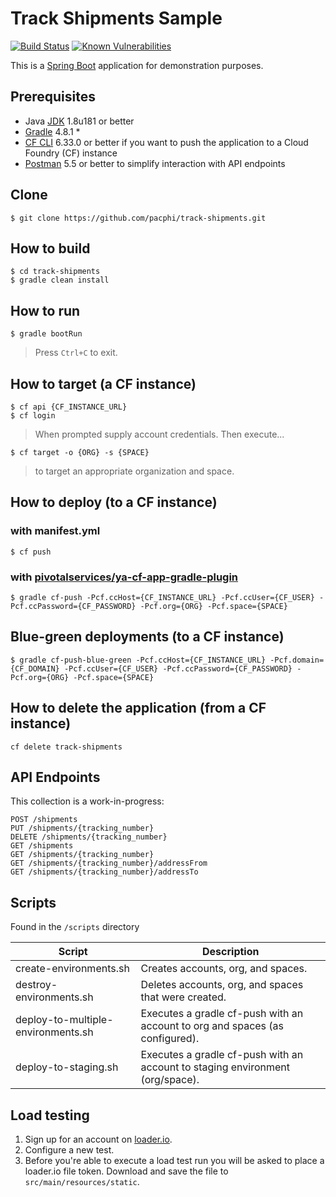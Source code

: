 # Track Shipments Sample

[![Build Status](https://travis-ci.org/pacphi/track-shipments.svg?branch=master)](https://travis-ci.org/pacphi/track-shipments) [![Known Vulnerabilities](https://snyk.io/test/github/pacphi/track-shipments/badge.svg)](https://snyk.io/test/github/pacphi/track-shipments)

This is a [Spring Boot](http://projects.spring.io/spring-boot/) application for demonstration purposes.

## Prerequisites

* Java [JDK](http://www.oracle.com/technetwork/java/javase/downloads/jdk8-downloads-2133151.html) 1.8u181 or better
* [Gradle](https://gradle.org) 4.8.1
	* 
* [CF CLI](https://github.com/cloudfoundry/cli#downloads) 6.33.0 or better if you want to push the application to a Cloud Foundry (CF) instance
* [Postman](https://www.getpostman.com) 5.5 or better to simplify interaction with API endpoints 

## Clone

```
$ git clone https://github.com/pacphi/track-shipments.git
```

## How to build

```
$ cd track-shipments
$ gradle clean install
```

## How to run

```
$ gradle bootRun
```

> Press `Ctrl+C` to exit.


## How to target (a CF instance)

```
$ cf api {CF_INSTANCE_URL}
$ cf login
```

> When prompted supply account credentials. Then execute...

```
$ cf target -o {ORG} -s {SPACE}
```

> to target an appropriate organization and space.


## How to deploy (to a CF instance)

### with manifest.yml

```
$ cf push
```

### with [pivotalservices/ya-cf-app-gradle-plugin](https://github.com/pivotalservices/ya-cf-app-gradle-plugin#using-the-plugin)

```
$ gradle cf-push -Pcf.ccHost={CF_INSTANCE_URL} -Pcf.ccUser={CF_USER} -Pcf.ccPassword={CF_PASSWORD} -Pcf.org={ORG} -Pcf.space={SPACE}
```

## Blue-green deployments (to a CF instance)

```
$ gradle cf-push-blue-green -Pcf.ccHost={CF_INSTANCE_URL} -Pcf.domain={CF_DOMAIN} -Pcf.ccUser={CF_USER} -Pcf.ccPassword={CF_PASSWORD} -Pcf.org={ORG} -Pcf.space={SPACE}
```

## How to delete the application (from a CF instance)

```
cf delete track-shipments
```

## API Endpoints

This collection is a work-in-progress:

```
POST /shipments
PUT /shipments/{tracking_number}
DELETE /shipments/{tracking_number}
GET /shipments
GET /shipments/{tracking_number}
GET /shipments/{tracking_number}/addressFrom
GET /shipments/{tracking_number}/addressTo
```

## Scripts

Found in the `/scripts` directory

| Script   |  Description |
|---|---|
| create-environments.sh  | Creates accounts, org, and spaces.  |
| destroy-environments.sh | Deletes accounts, org, and spaces that were created. |
| deploy-to-multiple-environments.sh | Executes a gradle cf-push with an account to org and spaces (as configured). |
| deploy-to-staging.sh  | Executes a gradle cf-push with an account to staging environment (org/space).   |

 
## Load testing

1. Sign up for an account on [loader.io](https://loader.io).
2. Configure a new test.
3. Before you're able to execute a load test run you will be asked to place a loader.io file token.  Download and save the file to `src/main/resources/static`.
